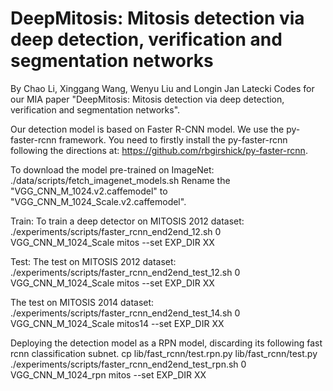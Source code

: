 # DeepMitosis: Mitosis detection via deep detection, verification and segmentation networks
By Chao Li, Xinggang Wang, Wenyu Liu and Longin Jan Latecki
Codes for our MIA paper "DeepMitosis: Mitosis detection via deep detection, verification and segmentation networks".


Our detection model is based on Faster R-CNN model. We use the py-faster-rcnn framework. You need to firstly install the py-faster-rcnn  following the directions at: https://github.com/rbgirshick/py-faster-rcnn.

To download the model pre-trained on ImageNet:
./data/scripts/fetch_imagenet_models.sh
Rename the "VGG_CNN_M_1024.v2.caffemodel" to "VGG_CNN_M_1024_Scale.v2.caffemodel".



Train:
To train a deep detector on MITOSIS 2012 dataset:
./experiments/scripts/faster_rcnn_end2end_12.sh 0 VGG_CNN_M_1024_Scale mitos --set EXP_DIR XX

Test:
The test on MITOSIS 2012 dataset:
./experiments/scripts/faster_rcnn_end2end_test_12.sh 0 VGG_CNN_M_1024_Scale mitos --set EXP_DIR XX

The test on MITOSIS 2014 dataset:
./experiments/scripts/faster_rcnn_end2end_test_14.sh 0 VGG_CNN_M_1024_Scale mitos14 --set EXP_DIR XX

Deploying the detection model as a RPN model, discarding its following fast rcnn classification subnet.
cp lib/fast_rcnn/test.rpn.py lib/fast_rcnn/test.py
./experiments/scripts/faster_rcnn_end2end_test_rpn.sh 0 VGG_CNN_M_1024_rpn mitos --set EXP_DIR XX







